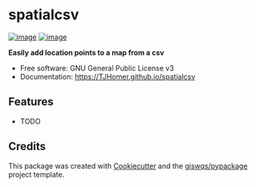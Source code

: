 # spatialcsv


[![image](https://img.shields.io/pypi/v/spatialcsv.svg)](https://pypi.python.org/pypi/spatialcsv)
[![image](https://img.shields.io/conda/vn/conda-forge/spatialcsv.svg)](https://anaconda.org/conda-forge/spatialcsv)


**Easily add location points to a map from a csv**


-   Free software: GNU General Public License v3
-   Documentation: https://TJHomer.github.io/spatialcsv
    

## Features

-   TODO

## Credits

This package was created with [Cookiecutter](https://github.com/cookiecutter/cookiecutter) and the [giswqs/pypackage](https://github.com/giswqs/pypackage) project template.

